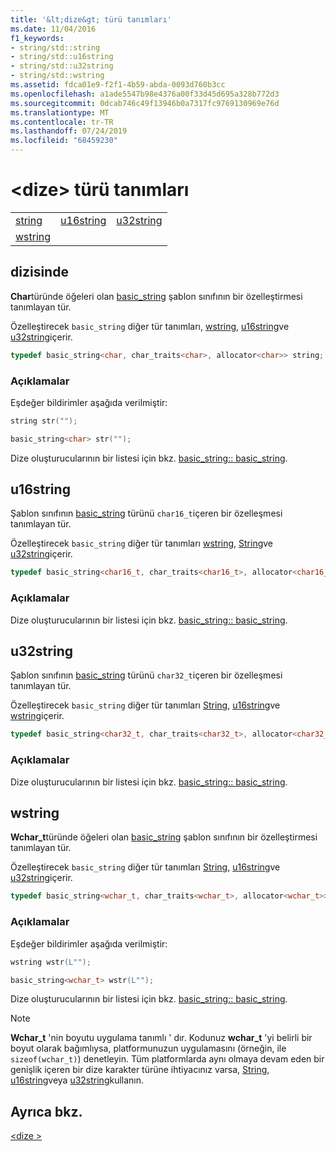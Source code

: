 ```yaml
---
title: '&lt;dize&gt; türü tanımları'
ms.date: 11/04/2016
f1_keywords:
- string/std::string
- string/std::u16string
- string/std::u32string
- string/std::wstring
ms.assetid: fdca01e9-f2f1-4b59-abda-0093d760b3cc
ms.openlocfilehash: a1ade5547b98e4376a00f33d45d695a328b772d3
ms.sourcegitcommit: 0dcab746c49f13946b0a7317fc9769130969e76d
ms.translationtype: MT
ms.contentlocale: tr-TR
ms.lasthandoff: 07/24/2019
ms.locfileid: "68459230"
---
```

# <a name="ltstringgt-typedefs"></a>&lt;dize&gt; türü tanımları

||||
|-|-|-|
|[string](#string)|[u16string](#u16string)|[u32string](#u32string)|
|[wstring](#wstring)|

## <a name="string"></a>dizisinde

**Char**türünde öğeleri olan [basic_string](../standard-library/basic-string-class.md) şablon sınıfının bir özelleştirmesi tanımlayan tür.

Özelleştirecek `basic_string` diğer tür tanımları, [wstring](../standard-library/string-typedefs.md#wstring), [u16string](../standard-library/string-typedefs.md#u16string)ve [u32string](../standard-library/string-typedefs.md#u32string)içerir.

```cpp
typedef basic_string<char, char_traits<char>, allocator<char>> string;
```

### <a name="remarks"></a>Açıklamalar

Eşdeğer bildirimler aşağıda verilmiştir:

```cpp
string str("");

basic_string<char> str("");
```

Dize oluşturucularının bir listesi için bkz. [basic_string:: basic_string](../standard-library/basic-string-class.md#basic_string).

## <a name="u16string"></a>u16string

Şablon sınıfının [basic_string](../standard-library/basic-string-class.md) türünü `char16_t`içeren bir özelleşmesi tanımlayan tür.

Özelleştirecek `basic_string` diğer tür tanımları [wstring](../standard-library/string-typedefs.md#wstring), [String](../standard-library/string-typedefs.md#string)ve [u32string](../standard-library/string-typedefs.md#u32string)içerir.

```cpp
typedef basic_string<char16_t, char_traits<char16_t>, allocator<char16_t>> u16string;
```

### <a name="remarks"></a>Açıklamalar

Dize oluşturucularının bir listesi için bkz. [basic_string:: basic_string](../standard-library/basic-string-class.md#basic_string).

## <a name="u32string"></a>u32string

Şablon sınıfının [basic_string](../standard-library/basic-string-class.md) türünü `char32_t`içeren bir özelleşmesi tanımlayan tür.

Özelleştirecek `basic_string` diğer tür tanımları [String](../standard-library/string-typedefs.md#string), [u16string](../standard-library/string-typedefs.md#u16string)ve [wstring](../standard-library/string-typedefs.md#wstring)içerir.

```cpp
typedef basic_string<char32_t, char_traits<char32_t>, allocator<char32_t>> u32string;
```

### <a name="remarks"></a>Açıklamalar

Dize oluşturucularının bir listesi için bkz. [basic_string:: basic_string](../standard-library/basic-string-class.md#basic_string).

## <a name="wstring"></a>wstring

**Wchar_t**türünde öğeleri olan [basic_string](../standard-library/basic-string-class.md) şablon sınıfının bir özelleştirmesi tanımlayan tür.

Özelleştirecek `basic_string` diğer tür tanımları [String](../standard-library/string-typedefs.md#string), [u16string](../standard-library/string-typedefs.md#u16string)ve [u32string](../standard-library/string-typedefs.md#u32string)içerir.

```cpp
typedef basic_string<wchar_t, char_traits<wchar_t>, allocator<wchar_t>> wstring;
```

### <a name="remarks"></a>Açıklamalar

Eşdeğer bildirimler aşağıda verilmiştir:

```cpp
wstring wstr(L"");

basic_string<wchar_t> wstr(L"");
```

Dize oluşturucularının bir listesi için bkz. [basic_string:: basic_string](../standard-library/basic-string-class.md#basic_string).

> [!NOTE]
> **Wchar_t** 'nin boyutu uygulama tanımlı ' dır. Kodunuz **wchar_t** 'yi belirli bir boyut olarak bağımlıysa, platformunuzun uygulamasını (örneğin, ile `sizeof(wchar_t)`) denetleyin. Tüm platformlarda aynı olmaya devam eden bir genişlik içeren bir dize karakter türüne ihtiyacınız varsa, [String](../standard-library/string-typedefs.md#string), [u16string](../standard-library/string-typedefs.md#u16string)veya [u32string](../standard-library/string-typedefs.md#u32string)kullanın.

## <a name="see-also"></a>Ayrıca bkz.

[\<dize >](../standard-library/string.md)
